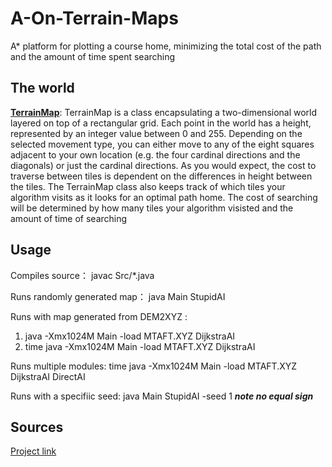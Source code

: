 # A-On-Terrain-Maps
A* platform for plotting a course home, minimizing the total cost of the path and the amount of time spent searching

## The world 
[**TerrainMap**](https://github.com/waiyulam/A-On-Terrain-Maps/blob/master/TerrainMap.java):
TerrainMap is a class encapsulating a two-dimensional world layered on top of a rectangular grid. Each point in the world has a height, represented by an integer value between 0 and 255. Depending on the selected movement type, you can either move to any of the eight squares adjacent to your own location (e.g. the four cardinal directions and the diagonals) or just the cardinal directions. As you would expect, the cost to traverse between tiles is dependent on the differences in height between the tiles.
The TerrainMap class also keeps track of which tiles your algorithm visits as it looks for an optimal path home. The cost of searching will be determined by how many tiles your algorithm visisted and the amount of time of searching 

## Usage 
Compiles source： javac  Src/*.java

Runs randomly generated map： java Main StupidAI

Runs with map generated from DEM2XYZ : 
1. java -Xmx1024M Main -load MTAFT.XYZ DijkstraAI
2. time java -Xmx1024M Main -load MTAFT.XYZ DijkstraAI

Runs multiple modules: time java -Xmx1024M Main -load MTAFT.XYZ DijkstraAI DirectAI

Runs with a specifiic seed: java Main StupidAI -seed 1   ***note no equal sign***

## Sources 
[Project link](https://github.com/waiyulam/A-On-Terrain-Maps/blob/master/html/index.html)
